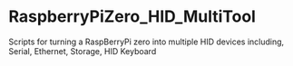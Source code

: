 # RaspberryPiZero_HID_MultiTool
Scripts for turning a RaspBerryPi zero into multiple HID devices including, Serial, Ethernet, Storage, HID Keyboard
